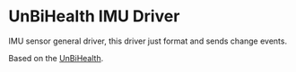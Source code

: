 UnBiHealth IMU Driver
=========

IMU sensor general driver, this driver just format and sends change events.

Based on the [UnBiHealth](https://github.com/UnBiHealth/unbihealth-core).
